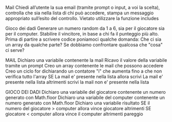 Mail
Chiedi all’utente la sua email (tramite prompt o input, a voi la scelta),
controlla che sia nella lista di chi può accedere,
stampa un messaggio appropriato sull’esito del controllo.
Vietato utilizzare la funzione includes


Gioco dei dadi
Generare un numero random da 1 a 6, sia per il giocatore sia per il computer.
Stabilire il vincitore, in base a chi fa il punteggio più alto.
Prima di partire a scrivere codice poniamoci qualche domanda:
Che ci sia un array da qualche parte?
Se dobbiamo confrontare qualcosa che "cosa" ci serve?


MAIL
Dichiaro una variabile contenente la mail
Ricavo il valore della variabile tramite un prompt
Creo un array contenente le mail che possono accedere
Creo un ciclo for dichiarando un contatore "i" che aumenta fino a che non verifica tutto l'array 
    SE
        La mail e' presente nella lista
    allora scrivi
        La mail e' presente nella lista
    altrimenti scrivi
        la mail non e' presente nella lista


GIOCO DEI DADI
Dichiaro una variabile del giocatore contenente un numero generato con Math.floor
Dichiaro una variabile del computer contenente un numero generato con Math.floor
Dichiaro una variabile risultato
SE
    il numero del giocatore > computer
allora
    vince giocatore
altrimenti SE
    giocatore < computer
allora
    vince il computer
altrimenti 
    pareggio    
